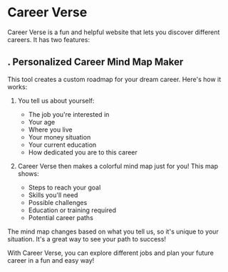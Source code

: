 # Career Verse

Career Verse is a fun and helpful website that lets you discover different careers. It has two  features:



## . Personalized Career Mind Map Maker

This tool creates a custom roadmap for your dream career. Here's how it works:

1. You tell us about yourself:
   - The job you're interested in
   - Your age
   - Where you live
   - Your money situation
   - Your current education
   - How dedicated you are to this career

2. Career Verse then makes a colorful mind map just for you! This map shows:
   - Steps to reach your goal
   - Skills you'll need
   - Possible challenges
   - Education or training required
   - Potential career paths

The mind map changes based on what you tell us, so it's unique to your situation. It's a great way to see your path to success!

With Career Verse, you can explore different jobs and plan your future career in a fun and easy way!
